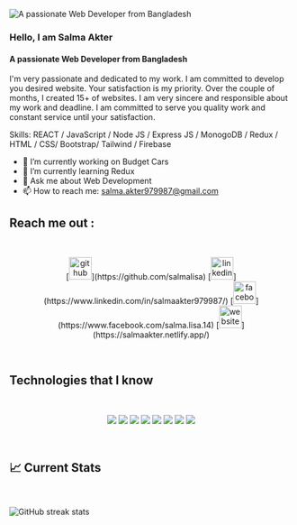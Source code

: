 ![A passionate Web Developer from Bangladesh](https://media-exp1.licdn.com/dms/image/D5616AQEcxppKq_N7Og/profile-displaybackgroundimage-shrink_350_1400/0/1670126626731?e=1675900800&v=beta&t=7NbJOpNG2SEXzVykdLgAos2qOq-OrJKd3981s3B9ZaQ)
### Hello, I am Salma Akter
#### A passionate Web Developer from Bangladesh
I'm very passionate and dedicated to my work. I am committed to develop you desired website. Your satisfaction is my priority. Over the couple of months, I created 15+ of websites. I am very sincere and responsible about my work and deadline. I am committed to serve you quality work and constant service until your satisfaction.

Skills: REACT / JavaScript / Node JS /  Express JS / MonogoDB / Redux / HTML / CSS/ Bootstrap/ Tailwind / Firebase

- 🔭 I’m currently working on Budget Cars  
- 🌱 I’m currently learning Redux 
- 💬 Ask me about Web Development 
- 📫 How to reach me: salma.akter979987@gmail.com 

## Reach me out :
<br>
<p align="center">
[<img src='https://cdn.jsdelivr.net/npm/simple-icons@3.0.1/icons/github.svg' alt='github' height='40'>](https://github.com/salmalisa)  [<img src='https://cdn.jsdelivr.net/npm/simple-icons@3.0.1/icons/linkedin.svg' alt='linkedin' height='40'>](https://www.linkedin.com/in/salmaakter979987/)  [<img src='https://cdn.jsdelivr.net/npm/simple-icons@3.0.1/icons/facebook.svg' alt='facebook' height='40'>](https://www.facebook.com/salma.lisa.14)  [<img src='https://cdn.jsdelivr.net/npm/simple-icons@3.0.1/icons/icloud.svg' alt='website' height='40'>](https://salmaakter.netlify.app/)  
</p><br/>

## Technologies that I know
<br>
<p align="center">
<img src="https://github.com/mir-hussain/mir-hussain/blob/main/images/icons/HTML.png"/>
<img src="https://github.com/mir-hussain/mir-hussain/blob/main/images/icons/css.png"/>
<img src="https://github.com/mir-hussain/mir-hussain/blob/main/images/icons/JavaScript.png"/>
<img src="https://github.com/mir-hussain/mir-hussain/blob/main/images/icons/react.png"/>
<img src="https://github.com/mir-hussain/mir-hussain/blob/main/images/icons/tailwind.png"/>
<img src="https://github.com/mir-hussain/mir-hussain/blob/main/images/icons/Bootsrap.png"/>
<img src="https://github.com/mir-hussain/mir-hussain/blob/main/images/icons/node.png"/>
<img src="https://github.com/mir-hussain/mir-hussain/blob/main/images/icons/express.png"/>
</p><br/>

## :chart_with_upwards_trend: Current Stats

<br />

  ![GitHub streak stats](https://streak-stats.demolab.com/?user=salmalisa)  





